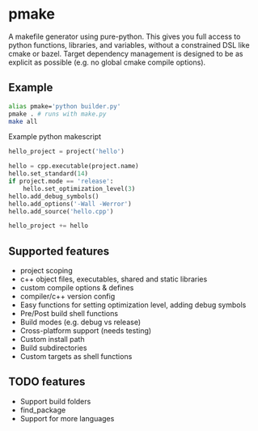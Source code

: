 # pmake

A makefile generator using pure-python. This gives you full access to python functions, libraries, and variables, without a constrained DSL like cmake or bazel. Target dependency management is designed to be as explicit as possible (e.g. no global cmake compile options).

## Example

```sh
alias pmake='python builder.py'
pmake . # runs with make.py
make all
```

Example python makescript

```python
hello_project = project('hello')

hello = cpp.executable(project.name)
hello.set_standard(14)
if project.mode == 'release':
    hello.set_optimization_level(3)
hello.add_debug_symbols()
hello.add_options('-Wall -Werror')
hello.add_source('hello.cpp')

hello_project += hello
```

## Supported features

- project scoping
- c++ object files, executables, shared and static libraries
- custom compile options & defines
- compiler/c++ version config
- Easy functions for setting optimization level, adding debug symbols
- Pre/Post build shell functions
- Build modes (e.g. debug vs release)
- Cross-platform support (needs testing)
- Custom install path
- Build subdirectories
- Custom targets as shell functions

## TODO features

- Support build folders
- find_package
- Support for more languages
